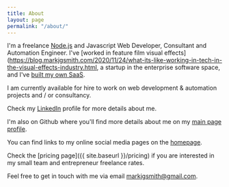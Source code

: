 ```yaml
---
title: About
layout: page
permalink: "/about/"
---
```


I'm a freelance [Node.js](https://en.wikipedia.org/wiki/Node.js) and Javascript Web Developer, Consultant and Automation Engineer. I've [worked in feature film visual effects](https://blog.markjgsmith.com/2020/11/24/what-its-like-working-in-tech-in-the-visual-effects-industry.html, a startup in the enterprise software space, and I've [built my own SaaS](https://blog.markjgsmith.com/2020/11/26/looking-back-at-linkblogdotio.html).

I am currently available for hire to work on web development & automation projects and / or consultancy.

Check my [LinkedIn](https://www.linkedin.com/in/markjgsmith) profile for more details about me.

I'm also on Github where you'll find more details about me on my [main page profile](https://github.com/mjgs).

You can find links to my online social media pages on the [homepage](https://markjgsmith.com).

Check the [pricing page]({{ site.baseurl }}/pricing) if you are interested in my small team and entrepreneur freelance rates.

Feel free to get in touch with me via email markjgsmith@gmail.com.

